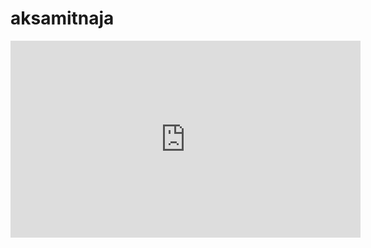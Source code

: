 # aksamitnaja
<!DOCTYPE html>
<html lang="en">
<head>
    <meta charset="UTF-8">
    <title>dz</title>
</head>
<body>
    <iframe width="560" height="315" src="https://www.youtube.com/embed/stTMt1tLT4g" 
    frameborder="0" allow="accelerometer; autoplay; encrypted-media; gyroscope; 
    picture-in-picture" allowfullscreen></iframe>   
</body>
</html>